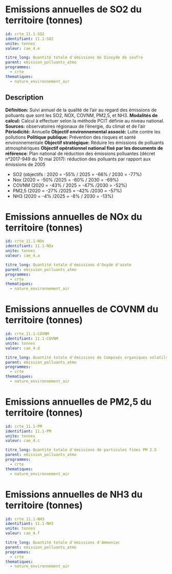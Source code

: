 # Emissions annuelles de SO2 du territoire (tonnes)
```yaml
id: crte_11.1-SO2
identifiant: 11.1-SO2
unite: tonnes
valeur: cae_4.e

titre_long: Quantité totale d'émissions de Dioxyde de soufre
parent: emission_polluants_atmo
programmes:
  - crte
thematiques:
  - nature_environnement_air
```
## Description

**Définition:** Suivi annuel de la qualité de l’air au regard des émissions de polluants que sont les SO2, NOX, COVNM, PM2,5, et NH3.
**Modalités de calcul:** Calcul à effectuer selon la méthode PCIT définie au niveau national.
**Sources:** observatoires régionaux de l’énergie, du climat et de l’air
**Périodicité:** Annuelle
**Objectif environnemental associé:** Lutte contre les pollutions
**Politique publique:** Prévention des risques et santé environnementale
**Objectif stratégique:** Réduire les émissions de polluants atmosphériques
**Objectif opérationnel national fixé par les documents de référence**: Plan national de réduction des émissions polluantes (décret n°2017-949 du 10 mai 2017): réduction des polluants par rapport aux émissions de 2005
- SO2 (objectifs : 2020 = -55% / 2025 = -66% / 2030 = -77%)
- Nox (2020 = -50% /2025 = -60% / 2030 = -69%)
- COVNM (2020 = -43% / 2025 = -47% /2030 = -52%)
- PM2,5 (2020 = -27% /2025 = -42% /2030 = -57%)
- NH3 (2020 = -4% /2025 = -8% / 2030 = -13%)

# Emissions annuelles de NOx du territoire (tonnes)
```yaml
id: crte_11.1-NOx
identifiant: 11.1-NOx
unite: tonnes
valeur: cae_4.a

titre_long: Quantité totale d'émissions d'Oxyde d'azote
parent: emission_polluants_atmo
programmes:
  - crte
thematiques:
  - nature_environnement_air
```

# Emissions annuelles de COVNM du territoire (tonnes)
```yaml
id: crte_11.1-COVNM
identifiant: 11.1-COVNM
unite: tonnes
valeur: cae_4.d

titre_long: Quantité totale d'émissions de Composés organiques volatils non méthaniques
parent: emission_polluants_atmo
programmes:
  - crte
thematiques:
  - nature_environnement_air
```


# Emissions annuelles de PM2,5 du territoire (tonnes)
```yaml
id: crte_11.1-PM
identifiant: 11.1-PM
unite: tonnes
valeur: cae_4.c

titre_long: Quantité totale d'émissions de particules fines PM 2.5
parent: emission_polluants_atmo
programmes:
  - crte
thematiques:
  - nature_environnement_air
```


# Emissions annuelles de NH3 du territoire (tonnes)
```yaml
id: crte_11.1-NH3
identifiant: 11.1-NH3
unite: tonnes
valeur: cae_4.f

titre_long: Quantité totale d'émissions d'Ammoniac
parent: emission_polluants_atmo
programmes:
  - crte
thematiques:
  - nature_environnement_air
```
